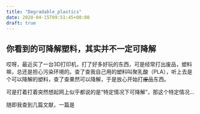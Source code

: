 ```yaml
---
title: "Degradable_plastics"
date: 2020-04-15T09:51:45+08:00
draft: true
---
```


## 你看到的可降解塑料，其实并不一定可降解

哎呀，最近买了一台3D打印机，打了好多好玩的东西，可是经常打出废品，塑料嘛，总还是担心污染环境的。查了查我自己用的塑料叫聚乳酸（PLA），听上去是个可以降解的塑料，查了查果然可以降解，于是放心开始打~~废品~~东西。

可是打着打着突然想起网上似乎都说的是“特定情况下可降解”，那这个特定情况...

随即我查到几篇文献，一篇是






